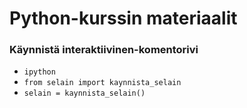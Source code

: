 # Python-kurssin materiaalit


### Käynnistä interaktiivinen-komentorivi

- `ipython`
- `from selain import kaynnista_selain`
- `selain = kaynnista_selain()`
